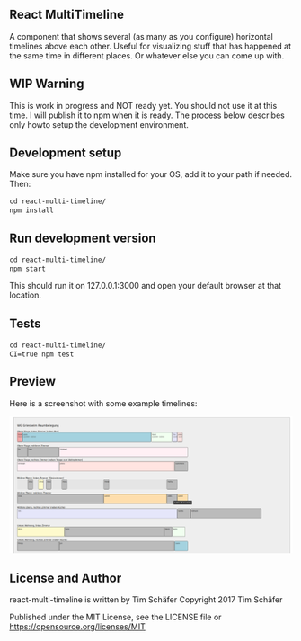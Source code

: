 ## React MultiTimeline

A component that shows several (as many as you configure) horizontal timelines above each other. Useful for visualizing stuff that has happened at the same time in different places. Or whatever else you can come up with.


## WIP Warning

This is work in progress and NOT ready yet. You should not use it at this time. I will publish it to npm when it is ready. The process below describes only howto setup the development environment.

## Development setup

Make sure you have npm installed for your OS, add it to your path if needed. Then:

    cd react-multi-timeline/
    npm install

## Run development version

    cd react-multi-timeline/
    npm start
	
This should run it on 127.0.0.1:3000 and open your default browser at that location.


## Tests

    cd react-multi-timeline/
    CI=true npm test
    
## Preview

Here is a screenshot with some example timelines:

![react-multi-timeline-example](./react-multi-timeline-example.jpg?raw=true "React Multi Timeline example")
	
	
## License and Author

react-multi-timeline is written by Tim Schäfer
Copyright 2017 Tim Schäfer

Published under the MIT License, see the LICENSE file or https://opensource.org/licenses/MIT
